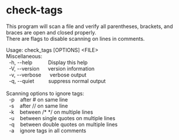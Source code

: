 # check-tags
This program will scan a file and verify all parentheses, brackets, and braces are open and closed properly.<br />
There are flags to disable scanning on lines in comments.

Usage: check_tags [OPTIONS] \<FILE\><br />
Miscellaneous:<br />
&nbsp;&nbsp;-h, --help&nbsp;&nbsp;&nbsp;&nbsp;&nbsp;&nbsp;&nbsp;&nbsp;&nbsp;&nbsp;&nbsp;Display this help<br />
&nbsp;&nbsp;-V, --version&nbsp;&nbsp;&nbsp;&nbsp;&nbsp;&nbsp;version information<br />
&nbsp;&nbsp;-v, --verbose&nbsp;&nbsp;&nbsp;&nbsp;&nbsp;&nbsp;verbose output<br />
&nbsp;&nbsp;-q, --quiet&nbsp;&nbsp;&nbsp;&nbsp;&nbsp;&nbsp;&nbsp;&nbsp;&nbsp;&nbsp;suppress normal output<br /><br />
Scanning options to ignore tags:<br />
&nbsp;&nbsp;-p&nbsp;&nbsp;&nbsp;&nbsp;after # on same line<br />
&nbsp;&nbsp;-s&nbsp;&nbsp;&nbsp;&nbsp;after // on same line<br />
&nbsp;&nbsp;-k&nbsp;&nbsp;&nbsp;&nbsp;between /* */ on multiple lines<br />
&nbsp;&nbsp;-u&nbsp;&nbsp;&nbsp;&nbsp;between single quotes on multiple lines<br />
&nbsp;&nbsp;-q&nbsp;&nbsp;&nbsp;&nbsp;between double quotes on multiple lines<br />
&nbsp;&nbsp;-a&nbsp;&nbsp;&nbsp;&nbsp;ignore tags in all comments<br />
